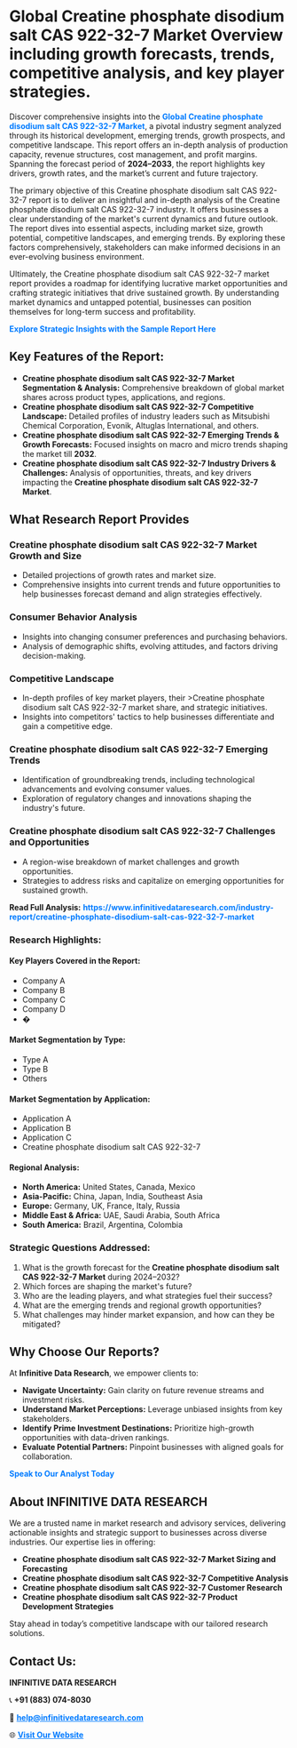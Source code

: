 <h1>Global Creatine phosphate disodium salt CAS 922-32-7 Market Overview including growth forecasts, trends, competitive analysis, and key player strategies.</h1>
<p>
Discover comprehensive insights into the 
<a href="https://www.infinitivedataresearch.com/industry-report/creatine-phosphate-disodium-salt-cas-922-32-7-market" rel="dofollow" style="color: #007BFF; text-decoration: none;"><strong>Global Creatine phosphate disodium salt CAS 922-32-7 Market</strong></a>, a pivotal industry segment analyzed through its historical development, emerging trends, growth prospects, and competitive landscape. This report offers an in-depth analysis of production capacity, revenue structures, cost management, and profit margins. Spanning the forecast period of <strong>2024–2033</strong>, the report highlights key drivers, growth rates, and the market’s current and future trajectory.
</p>
<p>
The primary objective of this Creatine phosphate disodium salt CAS 922-32-7 report is to deliver an insightful and in-depth analysis of the Creatine phosphate disodium salt CAS 922-32-7 industry. It offers businesses a clear understanding of the market's current dynamics and future outlook. The report dives into essential aspects, including market size, growth potential, competitive landscapes, and emerging trends. By exploring these factors comprehensively, stakeholders can make informed decisions in an ever-evolving business environment.
</p>
<p>
Ultimately, the Creatine phosphate disodium salt CAS 922-32-7 market report provides a roadmap for identifying lucrative market opportunities and crafting strategic initiatives that drive sustained growth. By understanding market dynamics and untapped potential, businesses can position themselves for long-term success and profitability.
</p>
<p>
<a href="https://www.infinitivedataresearch.com/request-sample/reportId=112661" style="color: #007BFF; text-decoration: none;"><strong>Explore Strategic Insights with the Sample Report Here</strong></a>
</p>

<h2>Key Features of the Report:</h2>
<ul>
<li><strong>Creatine phosphate disodium salt CAS 922-32-7 Market Segmentation & Analysis:</strong> Comprehensive breakdown of global market shares across product types, applications, and regions.</li>
<li><strong>Creatine phosphate disodium salt CAS 922-32-7 Competitive Landscape:</strong> Detailed profiles of industry leaders such as Mitsubishi Chemical Corporation, Evonik, Altuglas International, and others.</li>
<li><strong>Creatine phosphate disodium salt CAS 922-32-7 Emerging Trends & Growth Forecasts:</strong> Focused insights on macro and micro trends shaping the market till <strong>2032</strong>.</li>
<li><strong>Creatine phosphate disodium salt CAS 922-32-7 Industry Drivers & Challenges:</strong> Analysis of opportunities, threats, and key drivers impacting the <strong>Creatine phosphate disodium salt CAS 922-32-7 Market</strong>.</li>
</ul>

<h2>What Research Report Provides</h2>
<h3>Creatine phosphate disodium salt CAS 922-32-7 Market Growth and Size</h3>
<ul>
<li>Detailed projections of growth rates and market size.</li>
<li>Comprehensive insights into current trends and future opportunities to help businesses forecast demand and align strategies effectively.</li>
</ul>

<h3>Consumer Behavior Analysis</h3>
<ul>
<li>Insights into changing consumer preferences and purchasing behaviors.</li>
<li>Analysis of demographic shifts, evolving attitudes, and factors driving decision-making.</li>
</ul>

<h3>Competitive Landscape</h3>
<ul>
<li>In-depth profiles of key market players, their >Creatine phosphate disodium salt CAS 922-32-7 market share, and strategic initiatives.</li>
<li>Insights into competitors' tactics to help businesses differentiate and gain a competitive edge.</li>
</ul>

<h3>Creatine phosphate disodium salt CAS 922-32-7 Emerging Trends</h3>
<ul>
<li>Identification of groundbreaking trends, including technological advancements and evolving consumer values.</li>
<li>Exploration of regulatory changes and innovations shaping the industry's future.</li>
</ul>

<h3>Creatine phosphate disodium salt CAS 922-32-7 Challenges and Opportunities</h3>
<ul>
<li>A region-wise breakdown of market challenges and growth opportunities.</li>
<li>Strategies to address risks and capitalize on emerging opportunities for sustained growth.</li>
</ul>
<p><strong>Read Full Analysis:</strong> <a href="https://www.infinitivedataresearch.com/industry-report/creatine-phosphate-disodium-salt-cas-922-32-7-market" rel="dofollow" style="color: #007BFF; text-decoration: none;"><strong>https://www.infinitivedataresearch.com/industry-report/creatine-phosphate-disodium-salt-cas-922-32-7-market</strong></a></p>
<h3>Research Highlights:</h3>
<h4>Key Players Covered in the Report:</h4>
<ul><li>Company A</li><li>Company B</li><li>Company C</li><li>Company D</li><li>�</li></ul>
<h4>Market Segmentation by Type:</h4>
<ul><li>Type A</li><li>Type B</li><li>Others</li></ul>
<h4>Market Segmentation by Application:</h4>
<ul><li>Application A</li><li>Application B</li><li>Application C</li><li>Creatine phosphate disodium salt CAS 922-32-7</li></ul>

<h4>Regional Analysis:</h4>
<ul>
<li><strong>North America:</strong> United States, Canada, Mexico</li>
<li><strong>Asia-Pacific:</strong> China, Japan, India, Southeast Asia</li>
<li><strong>Europe:</strong> Germany, UK, France, Italy, Russia</li>
<li><strong>Middle East & Africa:</strong> UAE, Saudi Arabia, South Africa</li>
<li><strong>South America:</strong> Brazil, Argentina, Colombia</li>
</ul>

<h3>Strategic Questions Addressed:</h3>
<ol>
<li>What is the growth forecast for the <strong>Creatine phosphate disodium salt CAS 922-32-7 Market</strong> during 2024–2032?</li>
<li>Which forces are shaping the market's future?</li>
<li>Who are the leading players, and what strategies fuel their success?</li>
<li>What are the emerging trends and regional growth opportunities?</li>
<li>What challenges may hinder market expansion, and how can they be mitigated?</li>
</ol>

<h2>Why Choose Our Reports?</h2>
<p>At <strong>Infinitive Data Research</strong>, we empower clients to:</p>
<ul>
<li><strong>Navigate Uncertainty:</strong> Gain clarity on future revenue streams and investment risks.</li>
<li><strong>Understand Market Perceptions:</strong> Leverage unbiased insights from key stakeholders.</li>
<li><strong>Identify Prime Investment Destinations:</strong> Prioritize high-growth opportunities with data-driven rankings.</li>
<li><strong>Evaluate Potential Partners:</strong> Pinpoint businesses with aligned goals for collaboration.</li>
</ul>
<p><a href="https://www.infinitivedataresearch.com/industry-report/creatine-phosphate-disodium-salt-cas-922-32-7-market" rel="dofollow" style="color: #007BFF; text-decoration: none;"><strong>Speak to Our Analyst Today</strong></a></p>

<h2>About INFINITIVE DATA RESEARCH</h2>
<p>We are a trusted name in market research and advisory services, delivering actionable insights and strategic support to businesses across diverse industries. Our expertise lies in offering:</p>
<ul>
<li><strong>Creatine phosphate disodium salt CAS 922-32-7 Market Sizing and Forecasting</strong></li>
<li><strong>Creatine phosphate disodium salt CAS 922-32-7 Competitive Analysis</strong></li>
<li><strong>Creatine phosphate disodium salt CAS 922-32-7 Customer Research</strong></li>
<li><strong>Creatine phosphate disodium salt CAS 922-32-7 Product Development Strategies</strong></li>
</ul>
<p>Stay ahead in today’s competitive landscape with our tailored research solutions.</p>

<h2>Contact Us:</h2>
<p><strong>INFINITIVE DATA RESEARCH</strong></p>
<p>📞 <strong>+91 (883) 074-8030</strong></p>
<p>📧 <strong><a href="mailto:help@infinitivedataresearch.com" style="color: #007BFF;">help@infinitivedataresearch.com</a></strong></p>
<p>🌐 <strong><a href="https://www.infinitivedataresearch.com" rel="dofollow" style="color: #007BFF;">Visit Our Website</a></strong></p>